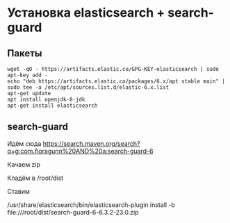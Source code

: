 # Установка elasticsearch + search-guard

## Пакеты

```
wget -qO - https://artifacts.elastic.co/GPG-KEY-elasticsearch | sudo apt-key add -
echo "deb https://artifacts.elastic.co/packages/6.x/apt stable main" | sudo tee -a /etc/apt/sources.list.d/elastic-6.x.list
apt-get update
apt install openjdk-8-jdk
apt-get install elasticsearch
```

## search-guard
Идём сюда https://search.maven.org/search?q=g:com.floragunn%20AND%20a:search-guard-6

Качаем zip

Кладём в /root/dist

Ставим

/usr/share/elasticsearch/bin/elasticsearch-plugin install -b file:///root/dist/search-guard-6-6.3.2-23.0.zip
